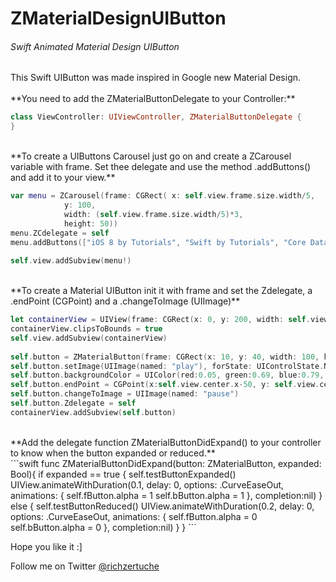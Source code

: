 # ZMaterialDesignUIButton

<h6>Swift Animated Material Design UIButton</h6>

<p>This Swift UIButton was made inspired in Google new Material Design.
<br>
<br>
**You need to add the ZMaterialButtonDelegate to your Controller:**

```swift
class ViewController: UIViewController, ZMaterialButtonDelegate {
}
```
<br>
**To create a UIButtons Carousel just go on and create a ZCarousel variable with frame. 
Set thee delegate and use the method .addButtons() and add it to your view.**

```swift
var menu = ZCarousel(frame: CGRect( x: self.view.frame.size.width/5,
            y: 100,
            width: (self.view.frame.size.width/5)*3,
            height: 50))
menu.ZCdelegate = self
menu.addButtons(["iOS 8 by Tutorials", "Swift by Tutorials", "Core Data by Tutorials", "WatchKit by Tutorials"])
        
self.view.addSubview(menu!)
```

<br>
**To create a Material UIButton init it with frame and set the Zdelegate, a .endPoint (CGPoint) and a .changeToImage (UIImage)**
<br>

```swift
let containerView = UIView(frame: CGRect(x: 0, y: 200, width: self.view.frame.size.width, height: self.view.frame.size.height-200))
containerView.clipsToBounds = true
self.view.addSubview(containerView)
        
self.button = ZMaterialButton(frame: CGRect(x: 10, y: 40, width: 100, height: 100))
self.button.setImage(UIImage(named: "play"), forState: UIControlState.Normal)
self.button.backgroundColor = UIColor(red:0.05, green:0.69, blue:0.79, alpha:1)
self.button.endPoint = CGPoint(x:self.view.center.x-50, y: self.view.center.y-50)
self.button.changeToImage = UIImage(named: "pause")
self.button.Zdelegate = self
containerView.addSubview(self.button)
```
<br>
**Add the delegate function ZMaterialButtonDidExpand() to your controller to know when the button expanded or reduced.**
<br>
```swift
func ZMaterialButtonDidExpand(button: ZMaterialButton, expanded: Bool){
        if expanded == true {
            self.testButtonExpanded()
            UIView.animateWithDuration(0.1, delay: 0, options: .CurveEaseOut, animations: {
                self.fButton.alpha = 1
                self.bButton.alpha = 1
                }, completion:nil)
        }
        else {
            self.testButtonReduced()
            UIView.animateWithDuration(0.2, delay: 0, options: .CurveEaseOut, animations: {
                self.fButton.alpha = 0
                self.bButton.alpha = 0
                }, completion:nil)
        }
    }
```

Hope you like it :]
<br>
<p>Follow me on Twitter <a href="https://www.twitter.com/richzertuche" target="_blank"> @richzertuche</a></p>

